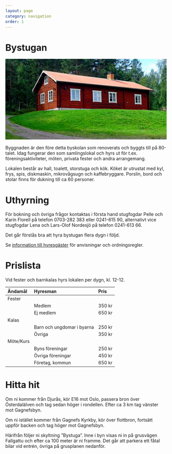 ```yaml
---
layout: page
category: navigation
order: 1
---
```

# Bystugan

![Bystugans östra fasad sedd från parkeringen](/assets/img/bystugan_sommar-1024x512.jpg)

Byggnaden är den före detta byskolan som renoverats och byggts till på 80-talet. Idag fungerar den som samlingslokal och hyrs ut för t.ex.  föreningsaktiviteter, möten, privata fester och andra arrangemang.

Lokalen består av hall, toalett, storstuga och kök. Köket är utrustat med kyl, frys, spis, diskmaskin, mikrovågsugn och kaffebryggare. Porslin, bord och stolar finns för dukning till ca 60 personer.

# Uthyrning

För bokning och övriga frågor kontaktas i första hand stugfogdar Pelle och Karin Florell på telefon 0703-282 383 eller 0241-615 90, alternativt vice stugfogdar Lena och Lars-Olof Nordesjö på telefon 0241-613 66.

Det går förstås bra att hyra bystugan flera dygn i följd.

Se [information till hyresgäster](/till-bystugans-hyresgaster) för anvisningar och ordningsregler.

# Prislista

Vid fester och barnkalas hyrs lokalen per dygn, kl. 12-12.

| Ändamål | Hyresman                    | Pris
|:-|:-|:-|
| Fester
|       | Medlem                        | 350 kr
|       | Ej medlem                     | 650 kr
| Kalas
|       | Barn och ungdomar i byarna    | 250 kr
|       | Övriga                        | 350 kr
| Möte/Kurs
|       | Byns föreningar               | 250 kr
|       | Övriga föreningar             | 450 kr
|       | Företag, kommun               | 650 kr

# Hitta hit

Om ni kommer från Djurås, kör E16 mot Oslo, passera bron över Österdalälven och tag sedan höger i rondellen. Efter ca 3 km tag vänster mot Gagnefsbyn.

Om ni istället kommer från Gagnefs Kyrkby, kör över flottbron, fortsätt uppför backen och tag höger mot Gagnefsbyn.

Härifrån följer ni skyltning ”Bystuga”. Inne i byn visas ni in på grusvägen Fallgattu och efter ca 100 meter är ni framme. Det går att parkera ett fåtal bilar vid entrén, övriga på grusplanen nedanför.